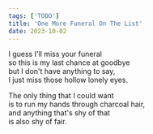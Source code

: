 ```yaml
---
tags: ['TODO']
title: 'One More Funeral On The List'
date: 2023-10-02
---
```


I guess I'll miss your funeral  
so this is my last chance at goodbye  
but I don't have anything to say,  
I just miss those hollow lonely eyes.

The only thing that I could want  
is to run my hands through charcoal hair,  
and anything that's shy of that  
is also shy of fair.
